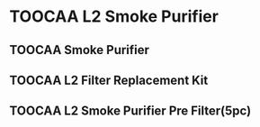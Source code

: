 ﻿---
sidebar_position: 5
sidebar_label: TOOCAA L2 Smoke Purifier
---
# TOOCAA L2 Smoke Purifier
## TOOCAA Smoke Purifier
## TOOCAA L2 Filter Replacement Kit
## TOOCAA L2 Smoke Purifier Pre Filter(5pc)
